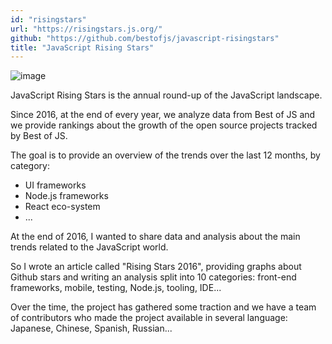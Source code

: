 ```yaml
---
id: "risingstars"
url: "https://risingstars.js.org/"
github: "https://github.com/bestofjs/javascript-risingstars"
title: "JavaScript Rising Stars"
---
```


![image](/assets/screenshots/risingstars.png)

JavaScript Rising Stars is the annual round-up of the JavaScript landscape.

Since 2016, at the end of every year, we analyze data from Best of JS and we provide rankings about the growth of the open source projects tracked by Best of JS.

The goal is to provide an overview of the trends over the last 12 months, by category:

- UI frameworks
- Node.js frameworks
- React eco-system
- ...

At the end of 2016, I wanted to share data and analysis about the main trends related to the JavaScript world.

So I wrote an article called "Rising Stars 2016", providing graphs about Github stars and writing an analysis split into 10 categories: front-end frameworks, mobile, testing, Node.js, tooling, IDE...

Over the time, the project has gathered some traction and we have a team of contributors who made the project available in several language: Japanese, Chinese, Spanish, Russian...
